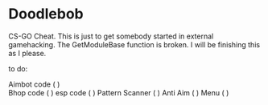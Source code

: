 # Doodlebob
CS-GO Cheat. This is just to get somebody started in external gamehacking. The GetModuleBase function is broken.  I will be finishing this as I please.


to do:

Aimbot code ( )                                                                       
Bhop code ( )
esp code ( )
Pattern Scanner ( )
Anti Aim ( )
Menu ( ) 
